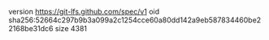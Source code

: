 version https://git-lfs.github.com/spec/v1
oid sha256:52664c297b9b3a099a2c1254cce60a80dd142a9eb587834460be22168be31dc6
size 4381
